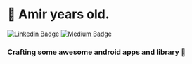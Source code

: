 # 👋 Amir years old.
[![Linkedin Badge](https://img.shields.io/badge/-Muhammad%20Faisal%20Amir-blue?style=flat-square&logo=Linkedin&logoColor=white&link=https://www.linkedin.com/in/faisalamircs)](https://www.linkedin.com/in/faisalamircs)
[![Medium Badge](https://img.shields.io/badge/-faisalamircs-black?style=flat-square&logo=Medium&logoColor=white&link=https://medium.com/@fiqryq)](https://medium.com/@faisalamircs)
### Crafting some awesome android apps and library :hammer: 

<!--
**amirisback/amirisback** is a ✨ _special_ ✨ repository because its `README.md` (this file) appears on your GitHub profile.

Here are some ideas to get you started:

- 🌱 I’m currently learning Android Stuff
- 👯 I’m looking to collaborate on Android Project
- 💬 Ask me about My Awesome Library
- 📫 How to reach me: faisalamircs@gmail.com
- ⚡ Fun fact: I Love Create Awesome Android Library

![](https://github-readme-stats.vercel.app/api?username=amirisback&show_icons=true&count_private=true&line_height=40)

-->
